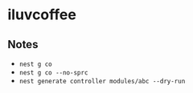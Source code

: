 # iluvcoffee

## Notes

- `nest g co`
- `nest g co --no-sprc`
- `nest generate controller modules/abc --dry-run`
